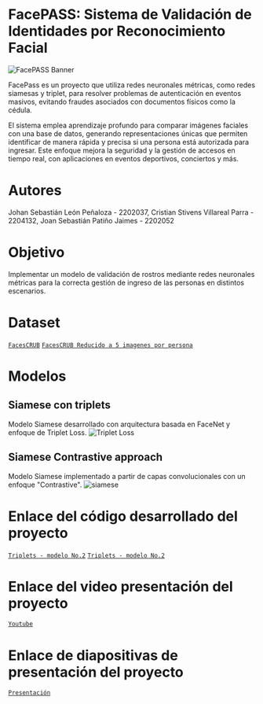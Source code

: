 # FacePASS: Sistema de Validación de Identidades por Reconocimiento Facial

![FacePASS Banner](https://github.com/user-attachments/assets/1b0e3f15-ee89-47a4-b99c-b1733c8d82d1)

FacePass es un proyecto que utiliza redes neuronales métricas, como redes siamesas y triplet, para resolver problemas de autenticación en eventos masivos, evitando fraudes asociados con documentos físicos como la cédula. 

El sistema emplea aprendizaje profundo para comparar imágenes faciales con una base de datos, generando representaciones únicas que permiten identificar de manera rápida y precisa si una persona está autorizada para ingresar. Este enfoque mejora la seguridad y la gestión de accesos en tiempo real, con aplicaciones en eventos deportivos, conciertos y más.

# Autores
Johan Sebastián León Peñaloza - 2202037, Cristian Stivens Villareal Parra - 2204132, Joan Sebastián Patiño Jaimes - 2202052

# Objetivo
Implementar un modelo de validación de rostros mediante redes neuronales métricas para la correcta gestión de ingreso de las personas en distintos escenarios.

# Dataset
[`FacesCRUB`](https://www.kaggle.com/datasets/rajnishe/facescrub-full)
[`FacesCRUB Reducido a 5 imagenes por persona`](https://drive.google.com/drive/folders/1JQu5U0e1ef8qd3yMLHeOHRL6McGatVSH?usp=sharing)

# Modelos
## Siamese con triplets
Modelo Siamese desarrollado con arquitectura basada en FaceNet y enfoque de Triplet Loss.
![Triplet Loss](https://pyimagesearch.com/wp-content/uploads/2023/03/triplet_loss_architecture.jpghttps://pyimagesearch.com/wp-content/uploads/2023/03/triplet-loss-w-keras-and-tf-featured.png)


## Siamese Contrastive approach
Modelo Siamese implementado a partir de capas convolucionales con un enfoque "Contrastive".
![siamese](https://github.com/user-attachments/assets/232eb409-c332-4376-941a-697c4017ebeb)

# Enlace del código desarrollado del proyecto
[`Triplets - modelo No.2`](https://colab.research.google.com/drive/1x7aJHDDZ63AFkns5rHhvxf_pb49LwHyo#scrollTo=jcWCNIcjIQ_V)
[`Triplets - modelo No.2`](https://colab.research.google.com/drive/1LYqGZV682OdXga6aY_WPkvkpN7ddOUk8?usp=sharing)

# Enlace del video presentación del proyecto
[`Youtube`](https://www.youtube.com/watch?v=SRJoflCAer4)

# Enlace de diapositivas de presentación del proyecto
[`Presentación`](https://www.canva.com/design/DAGVtnfq0fQ/NIcFgIZAmvOBVNsw11pKJg/edit?utm_content=DAGVtnfq0fQ&utm_campaign=designshare&utm_medium=link2&utm_source=sharebutton)

